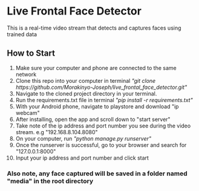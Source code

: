 <h1>Live Frontal Face Detector</h1>
<p>This is a real-time video stream that detects and captures faces using trained data</p>

<h2>How to Start</h2>

<ol>
  <li>
    Make sure your computer and phone are connected to the same network
  </li>

  <li>
    Clone this repo into your computer in terminal <em>"git clone https://github.com/Morakinyo-Joseph/live_frontal_face_detector.git"</em>
  </li>
  
   <li>
    Navigate to the cloned project directory in your terminal. 
  </li>
  
  <li>
    Run the requirements.txt file in terminal <em>"pip install -r requirements.txt"</em>
  </li>
  
  <li>
    With your Android phone, navigate to playstore and download "ip webcam"
  </li>
  
  <li>
    After installing, open the app and scroll down to "start server"
  </li>
  
  <li>
    Take note of the ip address and port number you see during the video stream. e.g "192.168.8.104.8080" 
  </li>
  
  <li>
    On your computer, run <em>"python manage.py runserver"</em>
  </li>
  
  <li>
    Once the runserver is successful, go to your browser and search for "127.0.0.1:8000"
  </li>

  <li>
    Input your ip address and port number and click start
  </li>

</ol>


<h3>Also note, any face captured will be saved in a folder named "media" in the root directory</h3>
